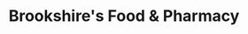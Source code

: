 ---
title: "Brookshire's Food & Pharmacy"
url: /kilgore/brookshires-food-and-pharmacy/
shop: supermarket
---